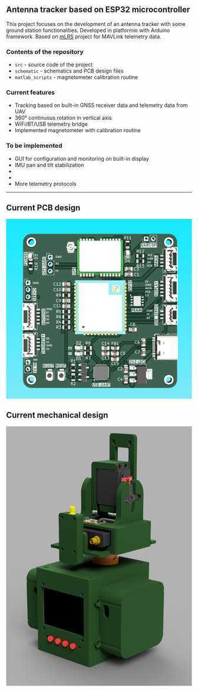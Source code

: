 ## Antenna tracker based on ESP32 microcontroller

This project focuses on the development of an antenna tracker with some ground station functionalities. Developed in platformio with Arduino framework. Based on [mLRS](https://github.com/olliw42/mLRS) project for MAVLink telemetry data.

### Contents of the repository
- `src` - source code of the project
- `schematic` - schematics and PCB design files
- `matlab_scripts` - magnetometer calibration routine

### Current features
- Tracking based on built-in GNSS receiver data and telemetry data from UAV
- 360° continuous rotation in vertical axis
- WiFi/BT/USB telemetry bridge
- Implemented magnetometer with calibration routine
### To be implemented
- GUI for configuration and monitoring on built-in display
- IMU pan and tilt stabilization
-
-
- More telemetry protocols

---

## Current PCB design
![PCB](img/pcb.png)

## Current mechanical design
![Mechanical](img/tracker.png)

